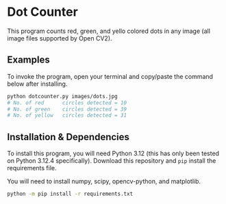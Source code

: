 # Dot Counter

This program counts red, green, and yello colored dots in any image (all image files supported by Open CV2).

## Examples

To invoke the program, open your terminal and copy/paste the command below
after installing.

```sh
python dotcounter.py images/dots.jpg
# No. of red      circles detected = 10
# No. of green    circles detected = 39
# No. of yellow   circles detected = 31
```

## Installation & Dependencies

To install this program, you will need Python 3.12 (this has only been
tested on Python 3.12.4 specifically). Download this repository and `pip` install
the requirements file.

You will need to install numpy, scipy, opencv-python, and matplotlib.

```sh
python -m pip install -r requirements.txt
```

